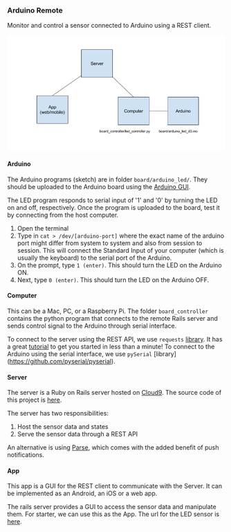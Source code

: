 ### Arduino Remote

Monitor and control a sensor connected to Arduino using a REST client. 

![Diagram](arduino-project-overview.png)

#### Arduino
The Arduino programs (sketch) are in folder ```board/arduino_led/```. They should be uploaded to the Arduino board using the [Arduino GUI](https://www.arduino.cc/en/Main/Software). 

The LED program responds to serial input of '1' and '0' by turning the LED on and off, respectively. Once the program is uploaded to the board, test it by connecting from the host computer.

1. Open the terminal
2. Type in ```cat > /dev/[arduino-port]``` where the exact name of the arduino port might differ from system to system and also from session to session. This will connect the Standard Input of your computer (which is usually the keyboard) to the serial port of the Arduino.
3. On the prompt, type ```1 (enter)```. This should turn the LED on the Arduino ON.
4. Next, type ```0 (enter)```. This should turn the LED on the Arduino OFF.

#### Computer
This can be a Mac, PC, or a Raspberry Pi. The folder ```board_controller``` contains the python program that connects to the remote Rails server and sends control signal to the Arduino through serial interface.

To connect to the server using the REST API, we use ```requests``` [library](http://www.python-requests.org/en/latest/). It has a great [tutorial](http://docs.python-requests.org/en/latest/user/quickstart/) to get you started in less than a minute!
To connect to the Arduino using the serial interface, we use ```pySerial``` [library] (https://github.com/pyserial/pyserial). 
#### Server
The server is a Ruby on Rails server hosted on [Cloud9](http://c9.io). The source code of this project is [here](https://github.com/shoaibk/arduino-server).

The server has two responsibilities:

1. Host the sensor data and states
2. Serve the sensor data through a REST API

An alternative is using [Parse](http://parse.com), which comes with the added benefit of push notifications. 

#### App
This app is a GUI for the REST client to communicate with the Server.  It can be implemented as an Android, an iOS or a web app.

The rails server provides a GUI to access the sensor data and manipulate them. For starter, we can use this as the App. The url for the LED sensor is [here](http://arduino-shoaibkhan.c9.io/sensors/1).